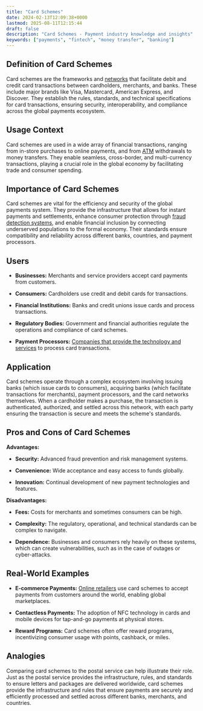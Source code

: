 ```yaml
---
title: "Card Schemes"
date: 2024-02-13T12:09:38+0000
lastmod: 2025-08-11T12:15:44
draft: false
description: "Card Schemes - Payment industry knowledge and insights"
keywords: ["payments", "fintech", "money transfer", "banking"]
---
```


## Definition of Card Schemes

Card schemes are the frameworks and [networks](https://faisalkhanllc.xyz/resources/payments-wiki/c/card-networks/) that facilitate debit and credit card transactions between cardholders, merchants, and banks. These include major brands like Visa, Mastercard, American Express, and Discover. They establish the rules, standards, and technical specifications for card transactions, ensuring security, interoperability, and compliance across the global payments ecosystem.

## Usage Context

Card schemes are used in a wide array of financial transactions, ranging from in-store purchases to online payments, and from [ATM](https://faisalkhanllc.xyz/resources/payments-wiki/a/automated-teller-machine-atm/) withdrawals to money transfers. They enable seamless, cross-border, and multi-currency transactions, playing a crucial role in the global economy by facilitating trade and consumer spending.

## Importance of Card Schemes

Card schemes are vital for the efficiency and security of the global payments system. They provide the infrastructure that allows for instant payments and settlements, enhance consumer protection through [fraud detection systems](https://faisalkhanllc.xyz/resources/payments-wiki/f/fraud-management-systems/), and enable financial inclusion by connecting underserved populations to the formal economy. Their standards ensure compatibility and reliability across different banks, countries, and payment processors.

## Users

- **Businesses:** Merchants and service providers accept card payments from customers.

- **Consumers:** Cardholders use credit and debit cards for transactions.

- **Financial Institutions:** Banks and credit unions issue cards and process transactions.

- **Regulatory Bodies:** Government and financial authorities regulate the operations and compliance of card schemes.

- **Payment Processors:** [Companies that provide the technology and services](https://faisalkhanllc.xyz/resources/payments-wiki/p/payment-processor/) to process card transactions.

## Application

Card schemes operate through a complex ecosystem involving issuing banks (which issue cards to consumers), acquiring banks (which facilitate transactions for merchants), payment processors, and the card networks themselves. When a cardholder makes a purchase, the transaction is authenticated, authorized, and settled across this network, with each party ensuring the transaction is secure and meets the scheme's standards.

## Pros and Cons of Card Schemes

**Advantages:**

- **Security:** Advanced fraud prevention and risk management systems.

- **Convenience:** Wide acceptance and easy access to funds globally.

- **Innovation:** Continual development of new payment technologies and features.

**Disadvantages:**

- **Fees:** Costs for merchants and sometimes consumers can be high.

- **Complexity:** The regulatory, operational, and technical standards can be complex to navigate.

- **Dependence:** Businesses and consumers rely heavily on these systems, which can create vulnerabilities, such as in the case of outages or cyber-attacks.

## Real-World Examples

- **E-commerce Payments:** [Online retailers](https://faisalkhanllc.xyz/resources/payments-wiki/e/e-commerce-platforms/) use card schemes to accept payments from customers around the world, enabling global marketplaces.

- **Contactless Payments:** The adoption of NFC technology in cards and mobile devices for tap-and-go payments at physical stores.

- **Reward Programs:** Card schemes often offer reward programs, incentivizing consumer usage with points, cashback, or miles.

## Analogies

Comparing card schemes to the postal service can help illustrate their role. Just as the postal service provides the infrastructure, rules, and standards to ensure letters and packages are delivered worldwide, card schemes provide the infrastructure and rules that ensure payments are securely and efficiently processed and settled across different banks, merchants, and countries.
